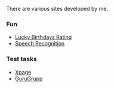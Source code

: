 There are various sites developed by me.

### Fun
- [Lucky Birthdays Rating](https://yota.ninja/sites/fun/lucky-birthday/)
- [Speech Recognition](https://yota.ninja/sites/fun/speech-recognition/)

### Test tasks
- [Xpage](https://yota.ninja/sites/tests/xpage/)
- [GuruGrupp](https://yota.ninja/sites/tests/gurugrupp/)
